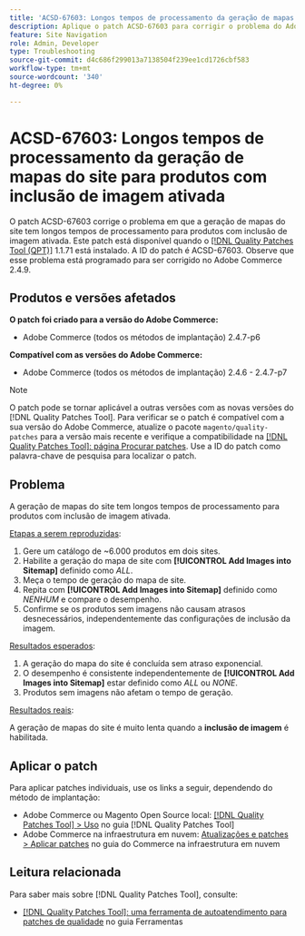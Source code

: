 ```yaml
---
title: 'ACSD-67603: Longos tempos de processamento da geração de mapas do site para produtos com inclusão de imagem ativada'
description: Aplique o patch ACSD-67603 para corrigir o problema do Adobe Commerce em que a geração de mapas de site para produtos com imagens sofreu lentidão exponencial.
feature: Site Navigation
role: Admin, Developer
type: Troubleshooting
source-git-commit: d4c686f299013a7138504f239ee1cd1726cbf583
workflow-type: tm+mt
source-wordcount: '340'
ht-degree: 0%

---
```



# ACSD-67603: Longos tempos de processamento da geração de mapas do site para produtos com inclusão de imagem ativada

O patch ACSD-67603 corrige o problema em que a geração de mapas do site tem longos tempos de processamento para produtos com inclusão de imagem ativada. Este patch está disponível quando o [[!DNL Quality Patches Tool (QPT)]](/help/tools/quality-patches-tool/quality-patches-tool-to-self-serve-quality-patches.md) 1.1.71 está instalado. A ID do patch é ACSD-67603. Observe que esse problema está programado para ser corrigido no Adobe Commerce 2.4.9.

## Produtos e versões afetados

**O patch foi criado para a versão do Adobe Commerce:**

* Adobe Commerce (todos os métodos de implantação) 2.4.7-p6

**Compatível com as versões do Adobe Commerce:**

* Adobe Commerce (todos os métodos de implantação) 2.4.6 - 2.4.7-p7

>[!NOTE]
>
>O patch pode se tornar aplicável a outras versões com as novas versões do [!DNL Quality Patches Tool]. Para verificar se o patch é compatível com a sua versão do Adobe Commerce, atualize o pacote `magento/quality-patches` para a versão mais recente e verifique a compatibilidade na [[!DNL Quality Patches Tool]: página Procurar patches](https://experienceleague.adobe.com/tools/commerce-quality-patches/index.html?lang=pt-BR). Use a ID do patch como palavra-chave de pesquisa para localizar o patch.

## Problema

A geração de mapas do site tem longos tempos de processamento para produtos com inclusão de imagem ativada.

<u>Etapas a serem reproduzidas</u>:

1. Gere um catálogo de ~6.000 produtos em dois sites.
1. Habilite a geração do mapa de site com **[!UICONTROL Add Images into Sitemap]** definido como *ALL*.
1. Meça o tempo de geração do mapa de site.
1. Repita com **[!UICONTROL Add Images into Sitemap]** definido como *NENHUM* e compare o desempenho.
1. Confirme se os produtos sem imagens não causam atrasos desnecessários, independentemente das configurações de inclusão da imagem.

<u>Resultados esperados</u>:

1. A geração do mapa do site é concluída sem atraso exponencial.
1. O desempenho é consistente independentemente de **[!UICONTROL Add Images into Sitemap]** estar definido como *ALL* ou *NONE*.
1. Produtos sem imagens não afetam o tempo de geração.

<u>Resultados reais</u>:

A geração de mapas do site é muito lenta quando a **inclusão de imagem** é habilitada.

## Aplicar o patch

Para aplicar patches individuais, use os links a seguir, dependendo do método de implantação:

* Adobe Commerce ou Magento Open Source local: [[!DNL Quality Patches Tool] > Uso](/help/tools/quality-patches-tool/usage.md) no guia [!DNL Quality Patches Tool]
* Adobe Commerce na infraestrutura em nuvem: [Atualizações e patches > Aplicar patches](https://experienceleague.adobe.com/docs/commerce-cloud-service/user-guide/develop/upgrade/apply-patches.html?lang=pt-BR) no guia do Commerce na infraestrutura em nuvem

## Leitura relacionada

Para saber mais sobre [!DNL Quality Patches Tool], consulte:

* [[!DNL Quality Patches Tool]: uma ferramenta de autoatendimento para patches de qualidade](/help/tools/quality-patches-tool/quality-patches-tool-to-self-serve-quality-patches.md) no guia Ferramentas
